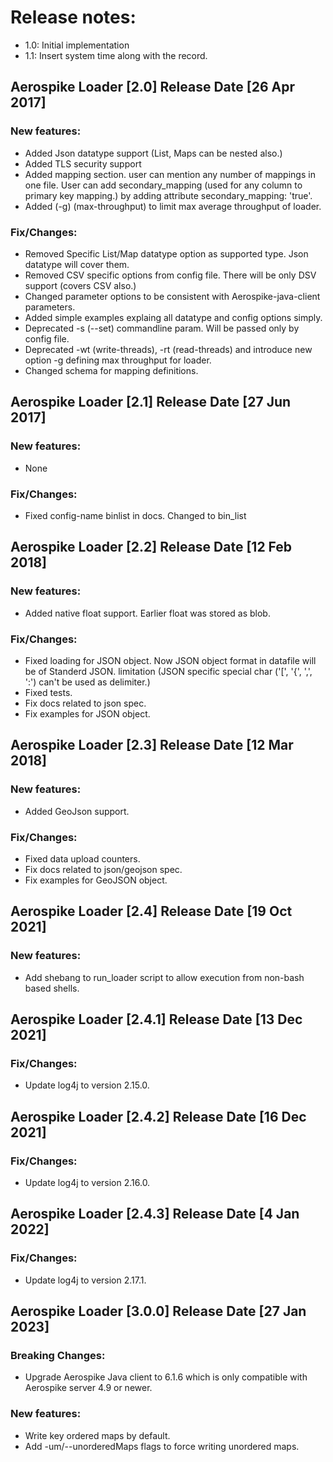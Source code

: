 # Release notes:

-  1.0: Initial implementation
-  1.1: Insert system time along with the record.

## Aerospike Loader [2.0] Release Date [26 Apr 2017]
### New features:
-   Added Json datatype support (List, Maps can be nested also.)
-   Added TLS security support
-	Added mapping section. user can mention any number of mappings in one file. User can add secondary_mapping (used for any column to primary key mapping.) by adding attribute secondary_mapping: 'true'.
-	Added (-g) (max-throughput) to limit max average throughput of loader.

### Fix/Changes:
-   Removed Specific List/Map datatype option as supported type. Json datatype will cover them.
-   Removed CSV specific options from config file. There will be only DSV support (covers CSV also.)
-   Changed parameter options to be consistent with Aerospike-java-client parameters.
-   Added simple examples explaing all datatype and config options simply.
-   Deprecated -s (--set) commandline param. Will be passed only by config file.
-   Deprecated -wt (write-threads), -rt (read-threads) and introduce new option -g defining max throughput for loader.
-	Changed schema for mapping definitions.

## Aerospike Loader [2.1] Release Date [27 Jun 2017]
### New features:
-   None

### Fix/Changes:
-   Fixed config-name binlist in docs. Changed to bin_list

## Aerospike Loader [2.2] Release Date [12 Feb 2018]
### New features:
-   Added native float support. Earlier float was stored as blob.

### Fix/Changes:
-   Fixed loading for JSON object. Now JSON object format in datafile will be of Standerd JSON. limitation (JSON specific special char ('[', '{', ',', ':') can't be used as delimiter.)
-   Fixed tests.
-   Fix docs related to json spec.
-   Fix examples for JSON object.

## Aerospike Loader [2.3] Release Date [12 Mar 2018]
### New features:
-   Added GeoJson support.

### Fix/Changes:
-   Fixed data upload counters.
-   Fix docs related to json/geojson spec.
-   Fix examples for GeoJSON object.

## Aerospike Loader [2.4] Release Date [19 Oct 2021]
### New features:
-   Add shebang to run_loader script to allow execution from non-bash based shells.

## Aerospike Loader [2.4.1] Release Date [13 Dec 2021]
### Fix/Changes:
-   Update log4j to version 2.15.0.

## Aerospike Loader [2.4.2] Release Date [16 Dec 2021]
### Fix/Changes:
-   Update log4j to version 2.16.0.

## Aerospike Loader [2.4.3] Release Date [4 Jan 2022]
### Fix/Changes:
-   Update log4j to version 2.17.1.

## Aerospike Loader [3.0.0] Release Date [27 Jan 2023]
### Breaking Changes:
-   Upgrade Aerospike Java client to 6.1.6 which is only compatible with Aerospike server 4.9 or newer.
### New features:
-   Write key ordered maps by default.
-   Add -um/--unorderedMaps flags to force writing unordered maps.
